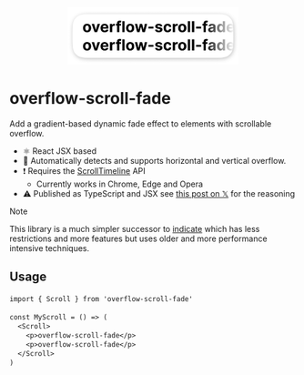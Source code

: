 <p align="center">
  <img src="https://github.com/tobua/overflow-scroll-fade/raw/main/logo.png" alt="overflow-scroll-fade" width="300">
</p>

# overflow-scroll-fade

Add a gradient-based dynamic fade effect to elements with scrollable overflow.

- ⚛️ React JSX based
- 🔄 Automatically detects and supports horizontal and vertical overflow.
- ❗ Requires the [ScrollTimeline](https://caniuse.com/mdn-api_scrolltimeline) API
  - Currently works in Chrome, Edge and Opera
- ⚠️ Published as TypeScript and JSX see [this post on 𝕏](https://twitter.com/matthiasgiger/status/1766443368567971946) for the reasoning

> [!NOTE]  
> This library is a much simpler successor to [indicate](https://github.com/tobua/indicate) which has less restrictions and more features but uses older and more performance intensive techniques.

## Usage

```tsx
import { Scroll } from 'overflow-scroll-fade'

const MyScroll = () => (
  <Scroll>
    <p>overflow-scroll-fade</p>
    <p>overflow-scroll-fade</p>
  </Scroll>
)
```
